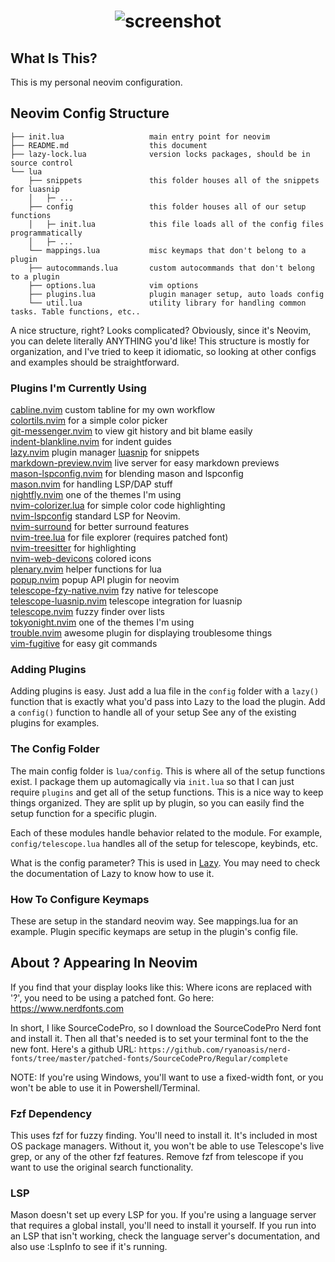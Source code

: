 <h1 align="center">
  <img src="https://user-images.githubusercontent.com/11034778/215368402-c2a76b55-6ae2-448d-87ff-d49ef3a77f97.png" alt="screenshot"/>
</h1>

## What Is This?

This is my personal neovim configuration. 

## Neovim Config Structure
```
├── init.lua                   main entry point for neovim
├── README.md                  this document
├── lazy-lock.lua              version locks packages, should be in source control
└── lua
    ├── snippets               this folder houses all of the snippets for luasnip
    │   ├─ ...
    ├── config                 this folder houses all of our setup functions
    │   ├─ init.lua            this file loads all of the config files programmatically
    │   ├─ ...
    └── mappings.lua           misc keymaps that don't belong to a plugin
    ├── autocommands.lua       custom autocommands that don't belong to a plugin
    ├── options.lua            vim options
    ├── plugins.lua            plugin manager setup, auto loads config
    └── util.lua               utility library for handling common tasks. Table functions, etc..
```
A nice structure, right? Looks complicated? Obviously, since it's Neovim, you can delete literally
ANYTHING you'd like! This structure is mostly for organization, and I've tried
to keep it idiomatic, so looking at other configs and examples should be straightforward. 

### Plugins I'm Currently Using

[cabline.nvim](https://github.com/andrewjwaggoner/cabline.nvim) custom tabline for my own workflow  
[colortils.nvim](https://github.com/nvim-colortils/colortils.nvim) for a simple color picker  
[git-messenger.nvim](https://github.com/rhysd/git-messenger.vim) to view git history and bit blame easily  
[indent-blankline.nvim](https://github.com/lukas-reineke/indent-blankline.nvim) for indent guides  
[lazy.nvim](https://github.com/folke/lazy.nvim) plugin manager
[luasnip](https://github.com/L3MON4D3/LuaSnip/) for snippets  
[markdown-preview.nvim](https://github.com/iamcco/markdown-preview.nvim) live server for easy markdown previews  
[mason-lspconfig.nvim](https://github.com/williamboman/mason-lspconfig.nvim) for blending mason and lspconfig  
[mason.nvim](https://github.com/williamboman/mason.nvim) for handling LSP/DAP stuff  
[nightfly.nvim](https://github.com/bluz71/vim-nightfly-colors) one of the themes I'm using  
[nvim-colorizer.lua](https://github.com/norcalli/nvim-colorizer.lua) for simple color code highlighting  
[nvim-lspconfig](https://github.com/neovim/nvim-lspconfig) standard LSP for Neovim.  
[nvim-surround](https://github.com/tpope/vim-surround) for better surround features  
[nvim-tree.lua](https://github.com/kyazdani42/nvim-tree.lua) for file explorer (requires patched font)  
[nvim-treesitter](https://github.com/nvim-treesitter/nvim-treesitter) for highlighting  
[nvim-web-devicons](https://github.com/kyazdani42/nvim-web-devicons) colored icons  
[plenary.nvim](https://github.com/nvim-lua/plenary.nvim) helper functions for lua  
[popup.nvim](https://github.com/nvim-lua/popup.nvim) popup API plugin for neovim  
[telescope-fzy-native.nvim](https://github.com/nvim-telescope/telescope-fzy-native.nvim) fzy native for telescope  
[telescope-luasnip.nvim](https://github.com/benfowler/telescope-luasnip.nvim) telescope integration for luasnip  
[telescope.nvim](https://github.com/nvim-telescope/telescope.nvim) fuzzy finder over lists  
[tokyonight.nvim](https://github.com/folke/tokyonight.nvim) one of the themes I'm using  
[trouble.nvim](https://github.com/folke/trouble.nvim) awesome plugin for displaying troublesome things  
[vim-fugitive](https://github.com/tpope/vim-fugitive) for easy git commands  


### Adding Plugins

Adding plugins is easy. Just add a lua file in the `config` folder with a `lazy()` function that is exactly what you'd pass 
into Lazy to the load the plugin. Add a `config()` function to handle all of your setup See any of the existing plugins for examples.
### The Config Folder

The main config folder is `lua/config`. This is where all of the setup functions exist. I package them up automagically via `init.lua`
so that I can just require `plugins` and get all of the setup functions. This is a nice way to keep things organized.
They are split up by plugin, so you can easily find the setup function for a specific plugin. 

Each of these modules handle behavior related to the module. For example, `config/telescope.lua` handles all of the setup for telescope, keybinds, etc.

What is the config parameter? This is used in [Lazy](https://github.com/folke/lazy.nvim).
You may need to check the documentation of Lazy to know how to use it. 

### How To Configure Keymaps

These are setup in the standard neovim way. See mappings.lua for an example. Plugin specific keymaps are setup in the plugin's config file.

## About ? Appearing In Neovim

If you find that your display looks like this: <Insert Image> Where icons are
replaced with '?', you need to be using a patched font. Go here: https://www.nerdfonts.com

In short, I like SourceCodePro, so I download the SourceCodePro Nerd font and
install it. Then all that's needed is to set your terminal font to the the new font. 
Here's a github URL: `https://github.com/ryanoasis/nerd-fonts/tree/master/patched-fonts/SourceCodePro/Regular/complete`

NOTE: If you're using Windows, you'll want to use a fixed-width font, or you
won't be able to use it in Powershell/Terminal.

### Fzf Dependency

This uses fzf for fuzzy finding. You'll need to install it. It's included in most OS package managers. Without it, you won't be able 
to use Telescope's live grep, or any of the other fzf features. Remove fzf from telescope if you want to use the original search functionality.

### LSP

Mason doesn't set up every LSP for you. If you're using a language server that requires a global install, you'll need to install it yourself.
If you run into an LSP that isn't working, check the language server's documentation, and also use :LspInfo to see if it's running.
